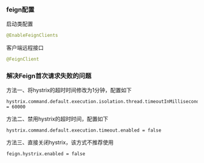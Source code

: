 ### feign配置

启动类配置

```java
@EnableFeignClients
```

客户端远程接口

```java
@FeignClient
```

### 解决Feign首次请求失败的问题

方法一、将hystrix的超时时间修改为1分钟，配置如下

```properties
hystrix.command.default.execution.isolation.thread.timeoutInMilliseconds = 60000
```

方法二、禁用hystrix的超时时间，配置如下

```properties
hystrix.command.default.execution.timeout.enabled = false
```

方法三、直接关闭hystrix，该方式不推荐使用

```properties
feign.hystrix.enabled = false
```

